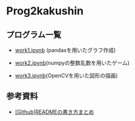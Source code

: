 # Prog2kakushin
## プログラム一覧
- [work1.ipynb](https://github.com/moomoka/Prog2kakushin/blob/main/work1.ipynb) (pandasを用いたグラフ作成)

- [work2.ipynb](https://github.com/moomoka/Prog2kakushin/blob/main/work2.ipynb)(numpyの整数乱数を用いたゲーム)

- [work3.ipynb](https://github.com/moomoka/Prog2kakushin/blob/main/work3.ipynb)(OpenCVを用いた図形の描画)

## 参考資料
- [[Github]READMEの書き方まとめ](https://tomostudyblog.com/markdawn_how_to_write/#:~:text=%E3%80%90Github%E3%80%91README%E3%81%AE%E6%9B%B8%E3%81%8D%E6%96%B9%E3%81%BE%E3%81%A8%E3%82%81%201%20%E8%A6%8B%E5%87%BA%E3%81%97%20%E5%85%88%E9%A0%AD%E3%81%AB%20%23%20%E3%82%92%E3%83%AC%E3%83%99%E3%83%AB%E3%81%AE%E6%95%B0%E3%81%A0%E3%81%91%E8%A8%98%E8%BF%B0%E3%81%97%E3%81%BE%E3%81%99%E3%80%82%20...%202,%E6%B0%B4%E5%B9%B3%E7%B7%9A%20%E3%82%A2%E3%83%B3%E3%83%80%E3%83%BC%E3%82%B9%E3%82%B3%E3%82%A2%20_%20%E3%80%81%E3%82%A2%E3%82%B9%E3%82%BF%E3%83%AA%E3%82%B9%E3%82%AF%20%2A%20%E3%81%AA%E3%81%A9%E3%82%923%E3%81%A4%E4%BB%A5%E4%B8%8A%E9%80%A3%E7%B6%9A%E3%81%97%E3%81%A6%E8%A8%98%E8%BF%B0%E3%81%97%E3%81%BE%E3%81%99%E3%80%82%20...%20%E3%81%9D%E3%81%AE%E4%BB%96%E3%81%AE%E3%82%A2%E3%82%A4%E3%83%86%E3%83%A0)
